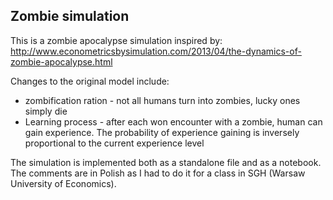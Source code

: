 ## Zombie simulation

This is a zombie apocalypse simulation inspired by: http://www.econometricsbysimulation.com/2013/04/the-dynamics-of-zombie-apocalypse.html

Changes to the original model include:
* zombification ration - not all humans turn into zombies, lucky ones simply die
* Learning process - after each won encounter with a zombie, human can gain experience. The probability of experience gaining is inversely proportional to the current experience level

The simulation is implemented both as a standalone file and as a notebook. The comments are in Polish as I had to do it for a class in SGH (Warsaw University of Economics).

